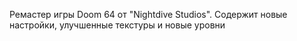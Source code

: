 Ремастер игры Doom 64 от "Nightdive Studios". Содержит новые настройки, улучшенные текстуры и новые уровни
